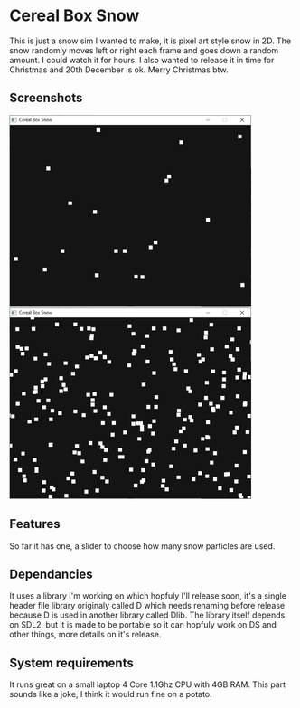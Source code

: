 # Cereal Box Snow
This is just a snow sim I wanted to make, it is pixel art style snow in 2D. The snow randomly moves left or right each frame and goes down a random amount.
I could watch it for hours.
I also wanted to release it in time for Christmas and 20th December is ok. Merry Christmas btw.

## Screenshots
<img src="https://github.com/tallHouse64/CerealBoxSnow/blob/main/screenshot1.png?raw=true" width="428" alt="A screenshot of Cerial Box Snow working."/>
<img src="https://github.com/tallHouse64/CerealBoxSnow/blob/main/screenshot2.png?raw=true" width="428" alt="Another screenshot of Cerial Box Snow working."/>

## Features
So far it has one, a slider to choose how many snow particles are used.

## Dependancies
It uses a library I'm working on which hopfuly I'll release soon, it's a single header file library originaly called D which needs renaming before release because D is used in another library called Dlib.
The library itself depends on SDL2, but it is made to be portable so it can hopfuly work on DS and other things, more details on it's release.

## System requirements
It runs great on a small laptop 4 Core 1.1Ghz CPU with 4GB RAM.
This part sounds like a joke, I think it would run fine on a potato.
